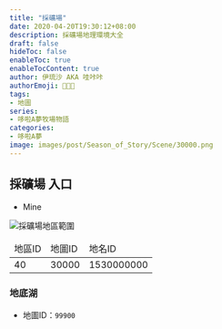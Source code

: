 ```yaml
---
title: "採礦場"
date: 2020-04-20T19:30:12+08:00
description: 採礦場地理環境大全
draft: false
hideToc: false
enableToc: true
enableTocContent: true
author: 伊琉沙 AKA 哇咔咔
authorEmoji: 👩🏿‍🚀
tags: 
- 地圖
series:
- 哆啦A夢牧場物語
categories:
- 哆啦A夢
image: images/post/Season_of_Story/Scene/30000.png
---
```

## 採礦場 入口
+ Mine

![採礦場地區範圍](/images/post/Season_of_Story/Map/30000.png)
<table>
    <thead>
        <tr>
            <td>地區ID</td>
            <td>地圖ID</td>
            <td>地名ID</td>
        </tr>
    </thead>
    <tr>
            <td>40</td>
            <td>30000</td>
            <td>1530000000</td>
    </tr>
</table>

### 地底湖
+ 地圖ID：`99900`